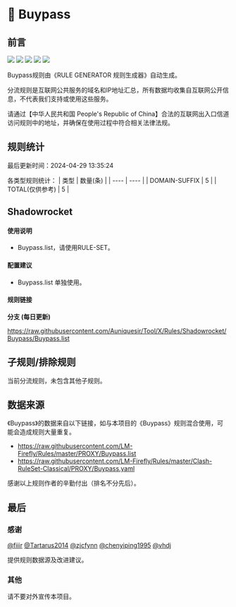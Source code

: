 # 🧸 Buypass

## 前言

![](https://shields.io/badge/-移除重复规则-ff69b4) ![](https://shields.io/badge/-DOMAIN与DOMAIN--SUFFIX合并-green) ![](https://shields.io/badge/-DOMAIN--SUFFIX间合并-critical) ![](https://shields.io/badge/-DOMAIN--SUFFIX与DOMAIN--KEYWORD合并-blue) ![](https://shields.io/badge/-IP--CIDR(6)合并-blueviolet) 

Buypass规则由《RULE GENERATOR 规则生成器》自动生成。

分流规则是互联网公共服务的域名和IP地址汇总，所有数据均收集自互联网公开信息，不代表我们支持或使用这些服务。

请通过【中华人民共和国 People's Republic of China】合法的互联网出入口信道访问规则中的地址，并确保在使用过程中符合相关法律法规。

## 规则统计

最后更新时间：2024-04-29 13:35:24

各类型规则统计：
| 类型 | 数量(条)  | 
| ---- | ----  |
| DOMAIN-SUFFIX | 5  | 
| TOTAL(仅供参考) | 5  | 


## Shadowrocket 

#### 使用说明
- Buypass.list，请使用RULE-SET。

#### 配置建议
- Buypass.list 单独使用。

#### 规则链接
**分支 (每日更新)**

https://raw.githubusercontent.com/Auniquesir/Tool/X/Rules/Shadowrocket/Buypass/Buypass.list











## 子规则/排除规则


当前分流规则，未包含其他子规则。

## 数据来源

《Buypass》的数据来自以下链接，如与本项目的《Buypass》规则混合使用，可能会造成规则大量重复。

- https://raw.githubusercontent.com/LM-Firefly/Rules/master/PROXY/Buypass.list
- https://raw.githubusercontent.com/LM-Firefly/Rules/master/Clash-RuleSet-Classical/PROXY/Buypass.yaml


感谢以上规则作者的辛勤付出（排名不分先后）。

## 最后

### 感谢

[@fiiir](https://github.com/fiiir) [@Tartarus2014](https://github.com/Tartarus2014) [@zjcfynn](https://github.com/zjcfynn) [@chenyiping1995](https://github.com/chenyiping1995) [@vhdj](https://github.com/vhdj)

提供规则数据源及改进建议。

### 其他

请不要对外宣传本项目。